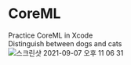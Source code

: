 # CoreML
Practice CoreML in Xcode
<br/>
Distinguish between dogs and cats
<br/>
![스크린샷 2021-09-07 오후 11 06 31](https://user-images.githubusercontent.com/31719821/132359129-842e1190-4749-4f29-b2e7-7b090edb3633.png)
